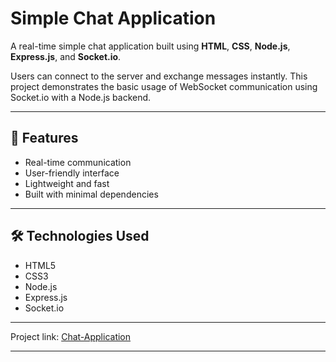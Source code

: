 # Simple Chat Application

A real-time simple chat application built using **HTML**, **CSS**, **Node.js**, **Express.js**, and **Socket.io**.

Users can connect to the server and exchange messages instantly. This project demonstrates the basic usage of WebSocket communication using Socket.io with a Node.js backend.

---

## 🚀 Features

- Real-time communication
- User-friendly interface
- Lightweight and fast
- Built with minimal dependencies

---

## 🛠️ Technologies Used

- HTML5
- CSS3
- Node.js
- Express.js
- Socket.io

---

Project link: [Chat-Application](https://chat-application-pmku.onrender.com/)

---
